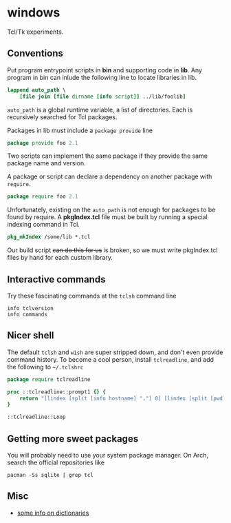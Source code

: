 # windows

Tcl/Tk experiments.

## Conventions

Put program entrypoint scripts in **bin** and supporting code in **lib**. Any
program in bin can inlude the following line to locate libraries in lib.

```tcl
lappend auto_path \
    [file join [file dirname [info script]] ../lib/foolib]
```

`auto_path` is a global runtime variable, a list of directories. Each is 
recursively searched for Tcl packages.

Packages in lib must include a `package provide` line

```tcl
package provide foo 2.1
```

Two scripts can implement the same package if they provide the same package name
and version.

A package or script can declare a dependency on another package with `require`.

```tcl
package require foo 2.1 
```

Unfortunately, existing on the `auto_path` is not enough for packages to be 
found by require. A **pkgIndex.tcl** file must be built by running a special
indexing command in Tcl.

```tcl
pkg_mkIndex /some/lib *.tcl
```

Our build script ~~can do this for us~~ is broken, so we must write pkgIndex.tcl
files by hand for each custom library.

## Interactive commands

Try these fascinating commands at the `tclsh` command line

```
info tclversion
info commands
```

## Nicer shell

The default `tclsh` and `wish` are super stripped down, and don't even provide
command history. To become a cool person, install `tclreadline`, and 
add the following to `~/.tclshrc`

```tcl
package require tclreadline

proc ::tclreadline::prompt1 {} {
    return "[lindex [split [info hostname] "."] 0] [lindex [split [pwd] "/"] end] % "
}

::tclreadline::Loop
```


## Getting more sweet packages

You will probably need to use your system package manager. On Arch, search
the official repositories like

```
pacman -Ss sqlite | grep tcl
```

## Misc

* [some info on dictionaries](https://stackoverflow.com/questions/25814950/create-list-of-dicts-within-a-dict-in-tcl) 

